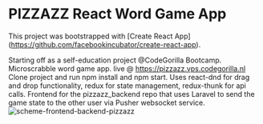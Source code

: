 # PIZZAZZ React Word Game App

This project was bootstrapped with [Create React App] (https://github.com/facebookincubator/create-react-app).

Starting off as a self-education project @CodeGorilla Bootcamp.
Microscrabble word game app.
live @ https://pizzazz.vps.codegorilla.nl
Clone project and run npm install and npm start.
Uses react-dnd for drag and drop functionality, redux for state management,
redux-thunk for api calls.
Frontend for the pizzazz_backend repo that uses Laravel to send the game state to the other user via Pusher websocket service.
![scheme-frontend-backend-pizzazz](https://raw.githubusercontent.com/heinerbehrends/pizzazz/master/Pizzazz-schema-frontend-backend.png)
